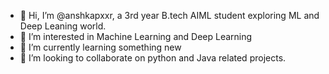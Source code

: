 - 👋 Hi, I’m @anshkapxxr, a 3rd year B.tech AIML student exploring ML and Deep Leaning world.
- 👀 I’m interested in Machine Learning and Deep Learning  
- 🌱 I’m currently learning something new  
- 💞️ I’m looking to collaborate on python and Java related projects.

<!---
anshkapxxr/anshkapxxr is a ✨ special ✨ repository because its `README.md` (this file) appears on your GitHub profile.
You can click the Preview link to take a look at your changes.
--->
